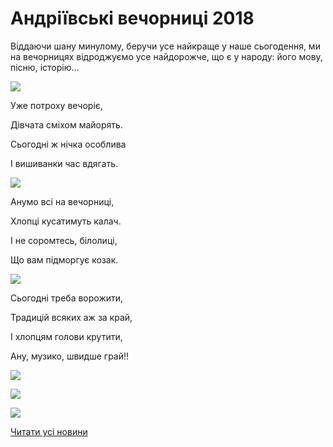 # Андріївські вечорниці 2018

Віддаючи шану минулому, беручи усе найкраще у наше сьогодення, ми на вечорницях відроджуємо усе найдорожче, що є у народу: його мову, пісню, історію…


![](/images/blog/андріївські-вечорниці-2018/v1.jpg)


Уже потроху вечоріє,

Дівчата сміхом майорять.

Сьогодні ж нічка особлива

І вишиванки час вдягать.


![](/images/blog/андріївські-вечорниці-2018/v2.jpg)


Анумо всі на вечорниці,

Хлопці кусатимуть калач.

І не соромтесь, білолиці,

Що вам підморгує козак.


![](/images/blog/андріївські-вечорниці-2018/v3.jpg)


Сьогодні треба ворожити,

Традицій всяких аж за край,

І хлопцям голови крутити,

Ану, музико, швидше грай!!


![](/images/blog/андріївські-вечорниці-2018/v6.jpg)



![](/images/blog/андріївські-вечорниці-2018/v4.jpg)



![](/images/blog/андріївські-вечорниці-2018/v5.jpg)


[Читати усі новини](/news)

